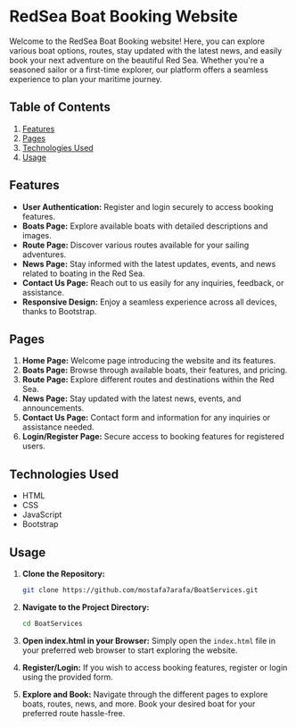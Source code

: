 # RedSea Boat Booking Website

Welcome to the RedSea Boat Booking website! Here, you can explore various boat options, routes, stay updated with the latest news, and easily book your next adventure on the beautiful Red Sea. Whether you're a seasoned sailor or a first-time explorer, our platform offers a seamless experience to plan your maritime journey.

## Table of Contents
1. [Features](#features)
2. [Pages](#pages)
3. [Technologies Used](#technologies-used)
4. [Usage](#usage)

## Features
- **User Authentication:** Register and login securely to access booking features.
- **Boats Page:** Explore available boats with detailed descriptions and images.
- **Route Page:** Discover various routes available for your sailing adventures.
- **News Page:** Stay informed with the latest updates, events, and news related to boating in the Red Sea.
- **Contact Us Page:** Reach out to us easily for any inquiries, feedback, or assistance.
- **Responsive Design:** Enjoy a seamless experience across all devices, thanks to Bootstrap.

## Pages
1. **Home Page:** Welcome page introducing the website and its features.
2. **Boats Page:** Browse through available boats, their features, and pricing.
3. **Route Page:** Explore different routes and destinations within the Red Sea.
4. **News Page:** Stay updated with the latest news, events, and announcements.
5. **Contact Us Page:** Contact form and information for any inquiries or assistance needed.
6. **Login/Register Page:** Secure access to booking features for registered users.

## Technologies Used
- HTML
- CSS
- JavaScript
- Bootstrap

## Usage
1. **Clone the Repository:** 
    ```bash
    git clone https://github.com/mostafa7arafa/BoatServices.git
    ```

2. **Navigate to the Project Directory:**
    ```bash
    cd BoatServices
    ```

3. **Open index.html in your Browser:**
    Simply open the `index.html` file in your preferred web browser to start exploring the website.

4. **Register/Login:**
    If you wish to access booking features, register or login using the provided form.

5. **Explore and Book:**
    Navigate through the different pages to explore boats, routes, news, and more. Book your desired boat for your preferred route hassle-free.
